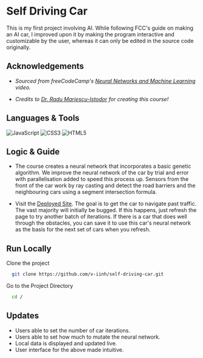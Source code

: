 
# Self Driving Car

This is my first project involving AI. While following FCC's guide on making an AI car, I improved upon it by making the program interactive and customizable by the user, whereas it can only be edited in the source code originally.

## Acknowledgements

- _Sourced from freeCodeCamp's [Neural Networks and Machine Learning](https://www.youtube.com/watch?v=Rs_rAxEsAvI&t=8339s) video._

- _Credits to [Dr. Radu Mariescu-Istodor](https://radufromfinland.com) for creating this course!_

## Languages & Tools

![JavaScript](https://img.shields.io/badge/javascript-%23323330.svg?style=for-the-badge&logo=javascript&logoColor=%23F7DF1E)
![CSS3](https://img.shields.io/badge/css3-%231572B6.svg?style=for-the-badge&logo=css3&logoColor=white)
![HTML5](https://img.shields.io/badge/html5-%23E34F26.svg?style=for-the-badge&logo=html5&logoColor=white)
## Logic & Guide

-   The course creates a neural network that incorporates a basic genetic algorithm. We improve the neural network of the car by trial and error with parallelisation added to speed this process up. Sensors from the front of the car work by ray casting and detect the road barriers and the neighbouring cars using a segment intersection formula.

-   Visit the [Deployed Site](https://v-iinh.github.io/self-driving-car/). The goal is to get the car to navigate past traffic. The vast majority will initially be bugged. If this happens, just refresh the page to try another batch of iterations. If there is a car that does well through the obstacles, you can save it to use this car's neural network as the basis for the next set of cars when you refresh.

## Run Locally

Clone the project

```bash
  git clone https://github.com/v-iinh/self-driving-car.git
```

Go to the Project Directory

```bash
  cd /
```

## Updates

-   Users able to set the number of car iterations.
-   Users able to set how much to mutate the neural network.
-   Local data is displayed and updated live. 
-   User interface for the above made intuitive.
